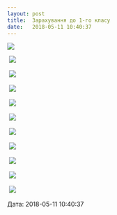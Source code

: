 ```yaml
---
layout: post
title:  Зарахування до 1-го класу
date:   2018-05-11 10:40:37
---
```

![](/assets/tiger-1526024163.png)

 ![](/assets/tiger-1526024189.png)

 ![](/assets/tiger-1526024214.png)

 ![](/assets/tiger-1526024237.png)

 ![](/assets/tiger-1526024266.png)

 ![](/assets/tiger-1526024289.png)

 ![](/assets/tiger-1526024314.png)

 ![](/assets/tiger-1526024340.png)

 ![](/assets/tiger-1526024361.png)

 ![](/assets/tiger-1526024395.png)

 ![](/assets/tiger-1526024419.png)

  
Дата: 2018-05-11 10:40:37